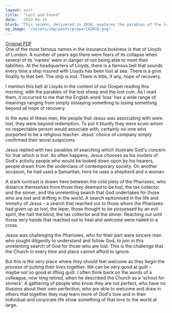 ```yaml
---
layout: post
title:  "Lost and Found"
date:   2010-09-19
blurb: "This sermon, delivered in 2010, explores the parables of the lost sheep and the lost coin, illustrating God's unrelenting search for those who are lost. It contrasts the exclusionary spirituality of the Pharisees with Jesus' inclusive approach, challenging the Church to reflect the latter. The sermon also encourages the Church to be a welcoming place for all, especially those on the margins of society."
og_image: "/assets/img/posts/proper192010.png"
---
```

[Original PDF](/assets/pdf/proper192010.pdf)    
One of the most famous names in the insurance business is that of Lloyds of London. A number of years ago there were fears of its collapse when several of its 'names' were in danger of not being able to meet their liabilities. At the headquarters of Lloyds, there is a famous bell that sounds every time a ship insured with Lloyds has been lost at sea. There is a grim finality to that bell. The ship is lost. There is little, if any, hope of recovery.

I mention this bell at Lloyds in the context of our Gospel reading this morning, with the parables of the lost sheep and the lost coin. As I read them, it occurred to me that the English word 'loss' has a wide range of meanings ranging from simply mislaying something to losing something beyond all hope of recovery.

In the eyes of these men, the people that Jesus was associating with were lost, they were beyond redemption. To put it bluntly they were scum whom no respectable person would associate with; certainly no-one who purported to be a religious teacher. Jesus' choice of company simply confirmed their worst suspicions.

Jesus replied with two parables of searching which illustrate God's concern for that which is lost. As often happens, Jesus chooses as his models of God's activity people who would be looked down upon by his hearers, people drawn from the underclass of contemporary society. On another occasion, he had used a Samaritan; here he uses a shepherd and a woman.

A stark contrast is drawn here between the cold piety of the Pharisees, who distance themselves from those they deemed to be lost, the tax collector and the sinner; and the unrelenting search that God undertakes for those who are lost and drifting in the world. A search epitomised in the life and ministry of Jesus – a search that reached out to those whom the Pharisees had given up as lost, the leper, those thought to be possessed by an evil spirit, the halt the blind, the tax collector and the sinner. Reaching out until those very hands that reached out to heal and welcome were nailed to a cross.

Jesus was challenging the Pharisees, who for their part were sincere men who sought diligently to understand and follow God, to join in this unrelenting search of God for those who are lost. This is the challenge that the Church in every time and place cannot afford to ignore.

But this is the very place where they should feel welcome as they begin the process of putting their lives together. We can be very good at guilt – maybe not so good at lifting guilt. I often think back on the words of a colleague, now long retired, when he described the Church as a 'school for sinners'. A gathering of people who know they are not perfect, who have no illusions about their own perfection, who are able to welcome and draw in others that together they may learn more of God's love and in their individual and corporate life show something of that love to the world at large.
